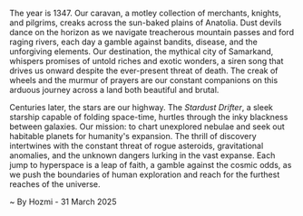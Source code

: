 
The year is 1347.  Our caravan, a motley collection of merchants, knights, and pilgrims, creaks across the sun-baked plains of Anatolia.  Dust devils dance on the horizon as we navigate treacherous mountain passes and ford raging rivers, each day a gamble against bandits, disease, and the unforgiving elements.  Our destination, the mythical city of Samarkand, whispers promises of untold riches and exotic wonders, a siren song that drives us onward despite the ever-present threat of death.  The creak of wheels and the murmur of prayers are our constant companions on this arduous journey across a land both beautiful and brutal.

Centuries later, the stars are our highway.  The *Stardust Drifter*, a sleek starship capable of folding space-time, hurtles through the inky blackness between galaxies. Our mission: to chart unexplored nebulae and seek out habitable planets for humanity's expansion.  The thrill of discovery intertwines with the constant threat of rogue asteroids, gravitational anomalies, and the unknown dangers lurking in the vast expanse.  Each jump to hyperspace is a leap of faith, a gamble against the cosmic odds, as we push the boundaries of human exploration and reach for the furthest reaches of the universe.

~ By Hozmi - 31 March 2025
